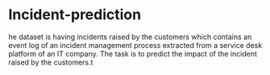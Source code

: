 # Incident-prediction
he dataset is having incidents raised by the customers which contains an event log of an incident management process extracted from a service desk platform of an IT company. The task is to predict the impact of the incident raised by the customers.t 
